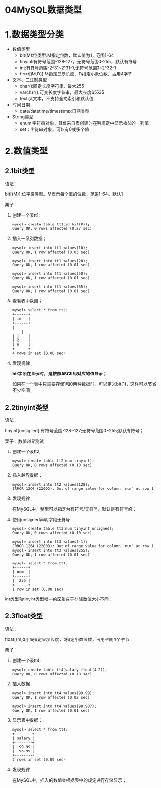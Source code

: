 # 04MySQL数据类型

# 1.数据类型分类

- 数值类型
  - bit(M):位类型.M指定位数，默认值为1，范围1-64
  - tinyint:有符号范围-128-127，无符号范围0-255，默认有符号
  - int:有符号范围-2^31~2^31-1,无符号范围0~2^32-1
  - float[(M,D)]:M指定显示长度，D指定小数位数，占用4字节
- 文本、二进制类型
  - char():固定长度字符串，最大255
  - varchar():可变长度字符串，最大长度65535
  - text:大文本，不支持全文索引和默认值
- 时间日期
  - date/datetime/timestamp:日期类型
- String类型
  - enum:字符串对象，其值来自表创建时在列规定中显示枚举的一列值
  - set：字符串对象，可以有0或多个值

# 2.数值类型

## 2.1bit类型

语法：

bit[(M)]:位字段类型。M表示每个值的位数，范围1-64。默认1

栗子：

1. 创建一个表tt1;

   ```mysql
   mysql> create table tt1(id bit(8));
   Query OK, 0 rows affected (0.27 sec)
   ```

2. 插入一系列数据；

   ```mysql
   mysql> insert into tt1 values(10);
   Query OK, 1 row affected (0.03 sec)
   
   mysql> insert into tt1 values(20);
   Query OK, 1 row affected (0.01 sec)
   
   mysql> insert into tt1 values(50);
   Query OK, 1 row affected (0.01 sec)
   
   mysql> insert into tt1 values(65);
   Query OK, 1 row affected (0.01 sec)
   ```

3. 查看表中数据；

   ```mysql
   mysql> select * from tt1;
   +------+
   | id   |
   +------+
   |
       |
   |     |
   | 2    |
   | A    |
   +------+
   4 rows in set (0.00 sec)
   ```

4. 发现规律；

   **bit字段在显示时，是按照ASCII码对应的值显示；**

   如果在一个表中只需要存储1和0两种数据时，可以定义bit(1)，这样可以节省不少空间；

## 2.2tinyint类型

语法：

tinyint[unsigned]:有符号范围-128~127;无符号范围0~255;默认有符号；

栗子：数值越界测试

1. 创建一个表tt2;

   ```mysql
   mysql> create table tt2(num tinyint);
   Query OK, 0 rows affected (0.10 sec)
   ```

2. 插入越界数据；

   ```mysql
   mysql> insert into tt2 values(128);
   ERROR 1264 (22003): Out of range value for column 'num' at row 1
   ```

3. 发现规律；

   在MySQL中，整型可以指定为有符号/无符号，默认是有符号的；

4. 使用unsigned声明字段无符号

   ```mysql
   mysql> create table tt3(num tinyint unsigned);
   Query OK, 0 rows affected (0.10 sec)
   
   mysql> insert into tt3 values(-1);
   ERROR 1264 (22003): Out of range value for column 'num' at row 1
   mysql> insert into tt3 values(255);
   Query OK, 1 row affected (0.01 sec)
   
   mysql> select * from tt3;
   +------+
   | num  |
   +------+
   |  255 |
   +------+
   1 row in set (0.00 sec)
   ```

int类型和tinyint类型唯一的区别在于存储数值大小不同；

## 2.3float类型

语法：

float[(m,d)]:m指定显示长度，d指定小数位数，占用空间4个字节

栗子：

1. 创建一个表tt4;

   ```mysql
   mysql> create table tt4(salary float(4,2));
   Query OK, 0 rows affected (0.10 sec)
   ```

2. 插入数据；

   ```mysql
   mysql> insert into tt4 values(99.99);
   Query OK, 1 row affected (0.02 sec)
   
   mysql> insert into tt4 values(98.987);
   Query OK, 1 row affected (0.01 sec)
   ```

3. 显示表中数据；

   ```mysql
   mysql> select * from tt4;
   +--------+
   | salary |
   +--------+
   |  99.99 |
   |  98.99 |
   +--------+
   2 rows in set (0.00 sec)
   ```

4. 发现规律；

   在MySQL中，插入的数值会根据表中的规定进行存储显示；



